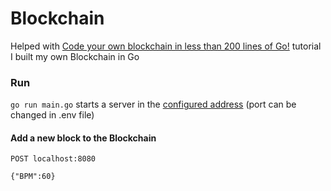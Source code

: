 # Blockchain

Helped with [Code your own blockchain in less than 200 lines of Go!](https://medium.com/@mycoralhealth/code-your-own-blockchain-in-less-than-200-lines-of-go-e296282bcffc) tutorial I built my own Blockchain in Go

### Run
`go run main.go` starts a server in the [configured address](http://localhost:8080/) (port can be changed in .env file)

#### Add a new block to the Blockchain
```
POST localhost:8080

{"BPM":60}
```